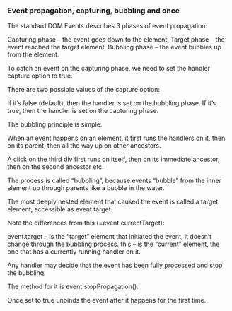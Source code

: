 ### Event propagation, capturing, bubbling and once

The standard DOM Events describes 3 phases of event propagation:

Capturing phase – the event goes down to the element.
Target phase – the event reached the target element.
Bubbling phase – the event bubbles up from the element.

To catch an event on the capturing phase, we need to set the handler capture option to true.

There are two possible values of the capture option:

If it’s false (default), then the handler is set on the bubbling phase.
If it’s true, then the handler is set on the capturing phase.

The bubbling principle is simple.

When an event happens on an element, it first runs the handlers on it, then on its parent, then all the way up on other ancestors.

A click on the third div first runs on itself, then on its immediate ancestor, then on the second ancestor etc.

The process is called “bubbling”, because events “bubble” from the inner element up through parents like a bubble in the water.

The most deeply nested element that caused the event is called a target element, accessible as event.target.

Note the differences from this (=event.currentTarget):

event.target – is the “target” element that initiated the event, it doesn’t change through the bubbling process.
this – is the “current” element, the one that has a currently running handler on it.

Any handler may decide that the event has been fully processed and stop the bubbling.

The method for it is event.stopPropagation().

Once set to true unbinds the event after it happens for the first time.